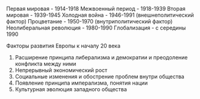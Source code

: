 
Первая мировая - 1914-1918
Межвоенный период - 1918-1939
Вторая мировая - 1939-1945
Холодная война - 1946-1991
(внешнеполитический фактор)
Процветание - 1950-1970 (внутриполитический фактор)
Неолиберальная революция - 1980-1990 
Глобализация - с середины 1990


Факторы развития Европы к началу 20 века
1. Расширение принципа либерализма и демократии
и преодоление конфликта между ними
2. Непрерывный экономический рост 
3. Социальные изменения и обострение проблем внутри общества
4. Появление принципа имперализма, понятия нации
5. Культурная эволюция западного общества 




